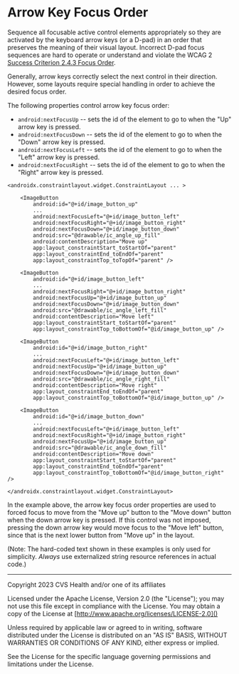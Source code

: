 # Arrow Key Focus Order
Sequence all focusable active control elements appropriately so they are activated by the keyboard arrow keys (or a D-pad) in an order that preserves the meaning of their visual layout. Incorrect D-pad focus sequences are hard to operate or understand and violate the WCAG 2 [Success Criterion 2.4.3 Focus Order](https://www.w3.org/TR/WCAG21/#focus-order).

Generally, arrow keys correctly select the next control in their direction. However, some layouts require special handling in order to achieve the desired focus order.

The following properties control arrow key focus order:

* `android:nextFocusUp` -- sets the id of the element to go to when the "Up" arrow key is pressed.
* `android:nextFocusDown` -- sets the id of the element to go to when the "Down" arrow key is pressed.
* `android:nextFocusLeft` -- sets the id of the element to go to when the "Left" arrow key is pressed.
* `android:nextFocusRight` -- sets the id of the element to go to when the "Right" arrow key is pressed.

```
<androidx.constraintlayout.widget.ConstraintLayout ... >
    
    <ImageButton
        android:id="@+id/image_button_up"
        ...
        android:nextFocusLeft="@+id/image_button_left"
        android:nextFocusRight="@+id/image_button_right"
        android:nextFocusDown="@+id/image_button_down"
        android:src="@drawable/ic_angle_up_fill"
        android:contentDescription="Move up"
        app:layout_constraintStart_toStartOf="parent"
        app:layout_constraintEnd_toEndOf="parent"
        app:layout_constraintTop_toTopOf="parent" />

    <ImageButton
        android:id="@+id/image_button_left"
        ...
        android:nextFocusRight="@+id/image_button_right"
        android:nextFocusUp="@+id/image_button_up"
        android:nextFocusDown="@+id/image_button_down"
        android:src="@drawable/ic_angle_left_fill"
        android:contentDescription="Move left"
        app:layout_constraintStart_toStartOf="parent"
        app:layout_constraintTop_toBottomOf="@id/image_button_up" />

    <ImageButton
        android:id="@+id/image_button_right"
        ...
        android:nextFocusLeft="@+id/image_button_left"
        android:nextFocusUp="@+id/image_button_up"
        android:nextFocusDown="@+id/image_button_down"
        android:src="@drawable/ic_angle_right_fill"
        android:contentDescription="Move right"
        app:layout_constraintEnd_toEndOf="parent"
        app:layout_constraintTop_toBottomOf="@id/image_button_up" />

    <ImageButton
        android:id="@+id/image_button_down"
        ...
        android:nextFocusLeft="@+id/image_button_left"
        android:nextFocusRight="@+id/image_button_right"
        android:nextFocusUp="@+id/image_button_up"
        android:src="@drawable/ic_angle_down_fill"
        android:contentDescription="Move down"
        app:layout_constraintStart_toStartOf="parent"
        app:layout_constraintEnd_toEndOf="parent"
        app:layout_constraintTop_toBottomOf="@id/image_button_right" />
    
</androidx.constraintlayout.widget.ConstraintLayout>
```

In the example above, the arrow key focus order properties are used to forced focus to move from the "Move up" button to the "Move down" button when the down arrow key is pressed. If this control was not imposed, pressing the down arrow key would move focus to the "Move left" button, since that is the next lower button from "Move up" in the layout.

(Note: The hard-coded text shown in these examples is only used for simplicity. _Always_ use externalized string resource references in actual code.)

----

Copyright 2023 CVS Health and/or one of its affiliates
   
Licensed under the Apache License, Version 2.0 (the "License");
you may not use this file except in compliance with the License.
You may obtain a copy of the License at
[http://www.apache.org/licenses/LICENSE-2.0]()
       
Unless required by applicable law or agreed to in writing, software
distributed under the License is distributed on an "AS IS" BASIS,
WITHOUT WARRANTIES OR CONDITIONS OF ANY KIND, either express or implied.
   
See the License for the specific language governing permissions and
limitations under the License.